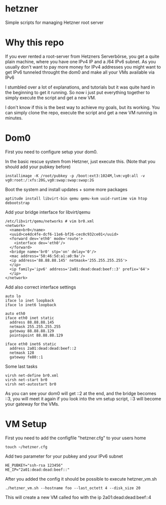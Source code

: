 # hetzner
Simple scripts for managing Hetzner root server

# Why this repo
If you ever rented a root-server from Hetzners Serverbörse, you get a quite
plain machine, where you have one IPv4 IP and a /64 IPv6 subnet.
As you usually don't want to pay more money for IPv4 addresses you might want
to get IPv6 tunneled throught the dom0 and make all your VMs available via IPv6

I stumbled over a lot of explanations, and tutorials but it was quite hard in
the beginning to get it running. So now i just put everything together to
simply execute the script and get a new VM.

I don't know if this is the best way to achieve my goals, but its working.
You can simply clone the repo, execute the script and get a new VM running in
minutes.

# Dom0
First you need to configure setup your dom0.

In the basic rescue system from Hetzner, just execute this.
(Note that you should add your pubkey before)

	installimage -K /root/pubkey -p /boot:ext3:1024M,lvm:vg0:all -v vg0:root:/:xfs:20G,vg0:swap:swap:swap:2G

Boot the system and install updates + some more packages

	aptitude install libvirt-bin qemu qemu-kvm uuid-runtime vim htop debootstrap

Add your bridge interface for libvirt/qemu

	/etc/libvirt/qemu/networks # vim br0.xml
	<network>
	  <name>br0</name>
	  <uuid>ce4dc4fe-dcf6-11e6-bf26-cec0c932ce01</uuid>
	  <forward dev='eth0' mode='route'>
		<interface dev='eth0'/>
	  </forward>
	  <bridge name='br0' stp='on' delay='0'/>
	  <mac address='50:46:5d:a1:a0:9a'/>
	  <ip address='88.88.88.145' netmask='255.255.255.255'>
	  </ip>
	  <ip family='ipv6' address='2a01:dead:dead:beef::3' prefix='64'>
	  </ip>
	</network>

Add also correct interface settings

	auto lo
	iface lo inet loopback
	iface lo inet6 loopback

	auto eth0
	iface eth0 inet static
	  address 88.88.88.145
	  netmask 255.255.255.255
	  gateway 88.88.88.129
	  pointopoint 88.88.88.129

	iface eth0 inet6 static
	  address 2a01:dead:dead:beef::2
	  netmask 128
	  gateway fe80::1

Some last tasks

	virsh net-define br0.xml
	virsh net-start br0
	virsh net-autostart br0


As you can see your dom0 will get ::2 at the end, and the bridge becomes ::3,
you will meet it again if you look into the vm setup script, ::3 will become
your gateway for the VMs.

# VM Setup

First you need to add the configfile "hetzner.cfg" to your users home

    touch ~/hetzner.cfg

Add two parameter for your pubkey and your IPv6 subnet

    HE_PUBKEY="ssh-rsa 123456"
    HE_IP="2a01:dead:dead:beef::"


After you added the config it should be possible to execute hetzner_vm.sh

    ./hetzner_vm.sh --hostname foo --last_octett 4 --disk_size 20

This will create a new VM called foo with the ip 2a01:dead:dead:beef::4

